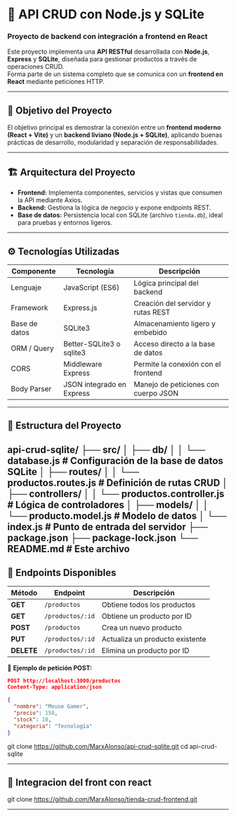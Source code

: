 # 🧩 API CRUD con Node.js y SQLite

### Proyecto de backend con integración a frontend en React

Este proyecto implementa una **API RESTful** desarrollada con **Node.js**, **Express** y **SQLite**, diseñada para gestionar productos a través de operaciones CRUD.  
Forma parte de un sistema completo que se comunica con un **frontend en React** mediante peticiones HTTP.

---

## 🚀 Objetivo del Proyecto

El objetivo principal es demostrar la conexión entre un **frontend moderno (React + Vite)** y un **backend liviano (Node.js + SQLite)**, aplicando buenas prácticas de desarrollo, modularidad y separación de responsabilidades.

---

## 🏗️ Arquitectura del Proyecto


- **Frontend:** Implementa componentes, servicios y vistas que consumen la API mediante Axios.  
- **Backend:** Gestiona la lógica de negocio y expone endpoints REST.  
- **Base de datos:** Persistencia local con SQLite (archivo `tienda.db`), ideal para pruebas y entornos ligeros.

---

## ⚙️ Tecnologías Utilizadas

| Componente  | Tecnología          | Descripción |
|--------------|--------------------|--------------|
| Lenguaje     | JavaScript (ES6)   | Lógica principal del backend |
| Framework    | Express.js          | Creación del servidor y rutas REST |
| Base de datos| SQLite3             | Almacenamiento ligero y embebido |
| ORM / Query  | Better-SQLite3 o sqlite3 | Acceso directo a la base de datos |
| CORS         | Middleware Express  | Permite la conexión con el frontend |
| Body Parser  | JSON integrado en Express | Manejo de peticiones con cuerpo JSON |

---

## 📂 Estructura del Proyecto

api-crud-sqlite/
├── src/
│ ├── db/
│ │ └── database.js # Configuración de la base de datos SQLite
│ ├── routes/
│ │ └── productos.routes.js # Definición de rutas CRUD
│ ├── controllers/
│ │ └── productos.controller.js # Lógica de controladores
│ ├── models/
│ │ └── producto.model.js # Modelo de datos
│ └── index.js # Punto de entrada del servidor
├── package.json
├── package-lock.json
└── README.md # Este archivo
---

## 🧪 Endpoints Disponibles

| Método | Endpoint | Descripción |
|--------|-----------|-------------|
| **GET** | `/productos` | Obtiene todos los productos |
| **GET** | `/productos/:id` | Obtiene un producto por ID |
| **POST** | `/productos` | Crea un nuevo producto |
| **PUT** | `/productos/:id` | Actualiza un producto existente |
| **DELETE** | `/productos/:id` | Elimina un producto por ID |

📌 **Ejemplo de petición POST:**

```json
POST http://localhost:3000/productos
Content-Type: application/json

{
  "nombre": "Mouse Gamer",
  "precio": 150,
  "stock": 10,
  "categoria": "Tecnología"
}
```
git clone https://github.com/MarxAlonso/api-crud-sqlite.git
cd api-crud-sqlite

---

## 🧪 Integracion del front con react
git clone https://github.com/MarxAlonso/tienda-crud-frontend.git

---